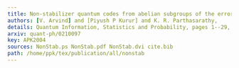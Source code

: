 ```yaml
---
title: Non-stabilizer quantum codes from abelian subgroups of the error group.
authors: [V. Arvind] and [Piyush P Kurur] and K. R. Parthasarathy,
details: Quantum Information, Statistics and Probability, pages 1--29,
arxiv: quant-ph/0210097
key: APK2004
sources: NonStab.ps NonStab.pdf NonStab.dvi cite.bib
path: /home/ppk/tex/publication/all/nonstab
---
```

